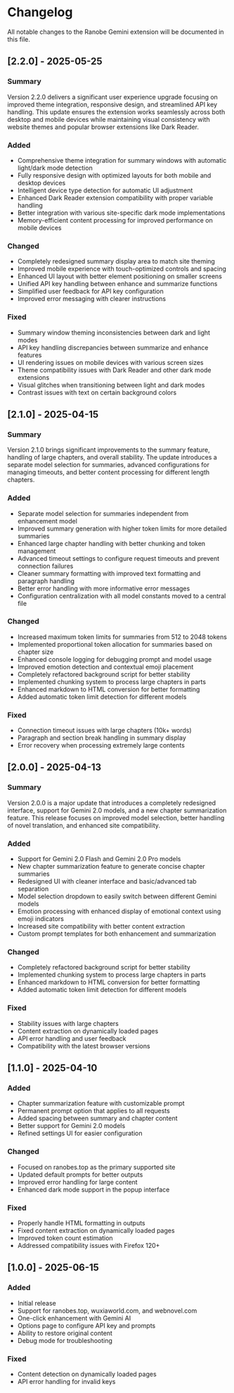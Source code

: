 # Changelog

All notable changes to the Ranobe Gemini extension will be documented in this file.

## [2.2.0] - 2025-05-25

### Summary
Version 2.2.0 delivers a significant user experience upgrade focusing on improved theme integration, responsive design, and streamlined API key handling. This update ensures the extension works seamlessly across both desktop and mobile devices while maintaining visual consistency with website themes and popular browser extensions like Dark Reader.

### Added
- Comprehensive theme integration for summary windows with automatic light/dark mode detection
- Fully responsive design with optimized layouts for both mobile and desktop devices
- Intelligent device type detection for automatic UI adjustment
- Enhanced Dark Reader extension compatibility with proper variable handling
- Better integration with various site-specific dark mode implementations
- Memory-efficient content processing for improved performance on mobile devices

### Changed
- Completely redesigned summary display area to match site theming
- Improved mobile experience with touch-optimized controls and spacing
- Enhanced UI layout with better element positioning on smaller screens
- Unified API key handling between enhance and summarize functions
- Simplified user feedback for API key configuration
- Improved error messaging with clearer instructions

### Fixed
- Summary window theming inconsistencies between dark and light modes
- API key handling discrepancies between summarize and enhance features
- UI rendering issues on mobile devices with various screen sizes
- Theme compatibility issues with Dark Reader and other dark mode extensions
- Visual glitches when transitioning between light and dark modes
- Contrast issues with text on certain background colors

## [2.1.0] - 2025-04-15

### Summary
Version 2.1.0 brings significant improvements to the summary feature, handling of large chapters, and overall stability. The update introduces a separate model selection for summaries, advanced configurations for managing timeouts, and better content processing for different length chapters.

### Added
- Separate model selection for summaries independent from enhancement model
- Improved summary generation with higher token limits for more detailed summaries
- Enhanced large chapter handling with better chunking and token management
- Advanced timeout settings to configure request timeouts and prevent connection failures
- Cleaner summary formatting with improved text formatting and paragraph handling
- Better error handling with more informative error messages
- Configuration centralization with all model constants moved to a central file

### Changed
- Increased maximum token limits for summaries from 512 to 2048 tokens
- Implemented proportional token allocation for summaries based on chapter size
- Enhanced console logging for debugging prompt and model usage
- Improved emotion detection and contextual emoji placement
- Completely refactored background script for better stability
- Implemented chunking system to process large chapters in parts
- Enhanced markdown to HTML conversion for better formatting
- Added automatic token limit detection for different models

### Fixed
- Connection timeout issues with large chapters (10k+ words)
- Paragraph and section break handling in summary display
- Error recovery when processing extremely large contents

## [2.0.0] - 2025-04-13

### Summary
Version 2.0.0 is a major update that introduces a completely redesigned interface, support for Gemini 2.0 models, and a new chapter summarization feature. This release focuses on improved model selection, better handling of novel translation, and enhanced site compatibility.

### Added
- Support for Gemini 2.0 Flash and Gemini 2.0 Pro models
- New chapter summarization feature to generate concise chapter summaries
- Redesigned UI with cleaner interface and basic/advanced tab separation
- Model selection dropdown to easily switch between different Gemini models
- Emotion processing with enhanced display of emotional context using emoji indicators
- Increased site compatibility with better content extraction
- Custom prompt templates for both enhancement and summarization

### Changed
- Completely refactored background script for better stability
- Implemented chunking system to process large chapters in parts
- Enhanced markdown to HTML conversion for better formatting
- Added automatic token limit detection for different models

### Fixed
- Stability issues with large chapters
- Content extraction on dynamically loaded pages
- API error handling and user feedback
- Compatibility with the latest browser versions

## [1.1.0] - 2025-04-10

### Added
- Chapter summarization feature with customizable prompt
- Permanent prompt option that applies to all requests
- Added spacing between summary and chapter content
- Better support for Gemini 2.0 models
- Refined settings UI for easier configuration

### Changed
- Focused on ranobes.top as the primary supported site
- Updated default prompts for better outputs
- Improved error handling for large content
- Enhanced dark mode support in the popup interface

### Fixed
- Properly handle HTML formatting in outputs
- Fixed content extraction on dynamically loaded pages
- Improved token count estimation
- Addressed compatibility issues with Firefox 120+

## [1.0.0] - 2025-06-15

### Added
- Initial release
- Support for ranobes.top, wuxiaworld.com, and webnovel.com
- One-click enhancement with Gemini AI
- Options page to configure API key and prompts
- Ability to restore original content
- Debug mode for troubleshooting

### Fixed
- Content detection on dynamically loaded pages
- API error handling for invalid keys
